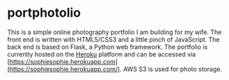 # portphotolio
This is a simple online photography portfolio I am building for my wife.
The front end is written with HTML5/CSS3 and a little pinch of JavaScript.
The back end is based on Flask, a Python web framework.
The portfolio is currently hosted on the [Heroku](https://dashboard.heroku.com/) platform and can be accessed
via [https://sophiesophie.herokuapp.com](https://sophiesophie.herokuapp.com/).
AWS S3 is used for photo storage.
